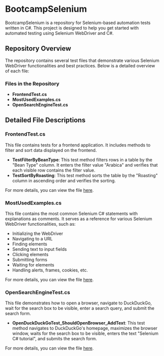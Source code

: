 # BootcampSelenium

BootcampSelenium is a repository for Selenium-based automation tests written in C#. This project is designed to help you get started with automated testing using Selenium WebDriver and C#.

## Repository Overview

The repository contains several test files that demonstrate various Selenium WebDriver functionalities and best practices. Below is a detailed overview of each file:

### Files in the Repository

- **FrontendTest.cs**
- **MostUsedExamples.cs**
- **OpenSearchEngineTest.cs**

## Detailed File Descriptions

### FrontendTest.cs

This file contains tests for a frontend application. It includes methods to filter and sort data displayed on the frontend.

- **TestFilterByBeanType**: This test method filters rows in a table by the "Bean Type" column. It enters the filter value "Arabica" and verifies that each visible row contains the filter value.
- **TestSortByRoasting**: This test method sorts the table by the "Roasting" column in ascending order and verifies the sorting.

For more details, you can view the file [here](https://github.com/Cal-ly/BootcampSelenium/blob/main/BootcampTests/FrontendTest.cs).

### MostUsedExamples.cs

This file contains the most common Selenium C# statements with explanations as comments. It serves as a reference for various Selenium WebDriver functionalities, such as:

- Initializing the WebDriver
- Navigating to a URL
- Finding elements
- Sending text to input fields
- Clicking elements
- Submitting forms
- Waiting for elements
- Handling alerts, frames, cookies, etc.

For more details, you can view the file [here](https://github.com/Cal-ly/BootcampSelenium/blob/main/BootcampTests/MostUsedExamples.cs).

### OpenSearchEngineTest.cs

This file demonstrates how to open a browser, navigate to DuckDuckGo, wait for the search box to be visible, enter a search query, and submit the search form.

- **OpenDuckDuckGoTest_ShouldOpenBrowser_AddText**: This test method navigates to DuckDuckGo's homepage, maximizes the browser window, waits for the search box to be visible, enters the text "Selenium C# tutorial", and submits the search form.

For more details, you can view the file [here](https://github.com/Cal-ly/BootcampSelenium/blob/main/BootcampTests/OpenSearchEngineTest.cs).
